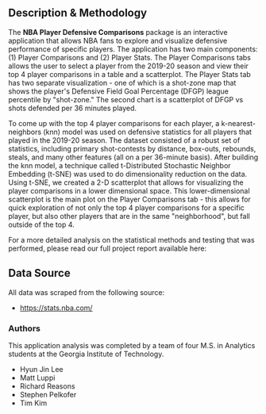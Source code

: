 ## Description & Methodology

The **NBA Player Defensive Comparisons** package is an interactive application that allows NBA fans to explore and visualize defensive performance of specific players. The application has two main components: (1) Player Comparisons and (2) Player Stats. The Player Comparisons tabs allows the user to select a player from the 2019-20 season and view their top 4 player comparisons in a table and a scatterplot. The Player Stats tab has two separate visualization - one of which is a shot-zone map that shows the player's Defensive Field Goal Percentage (DFGP) league percentile by "shot-zone." The second chart is a scatterplot of DFGP vs shots defended per 36 minutes played.

To come up with the top 4 player comparisons for each player, a k-nearest-neighbors (knn) model was used on defensive statistics for all players that played in the 2019-20 season. The dataset consisted of a robust set of statistics, including primary shot-contests by distance, box-outs, rebounds, steals, and many other features (all on a per 36-minute basis). After building the knn model, a technique called t-Distributed Stochastic Neighbor Embedding (t-SNE) was used to do dimensionality reduction on the data. Using t-SNE, we created a 2-D scatterplot that allows for visualizing the player comparisons in a lower dimensional space. This lower-dimensional scatterplot is the main plot on the Player Comparisons tab - this allows for quick exploration of not only the top 4 player comparisons for a specific player, but also other players that are in the same "neighborhood", but fall outside of the top 4.

For a more detailed analysis on the statistical methods and testing that was performed, please read our full project report available here: <Report Link>

## Data Source

All data was scraped from the following source:

- https://stats.nba.com/

### Authors

This application analysis was completed by a team of four M.S. in Analytics students at the Georgia Institute of Technology.

- Hyun Jin Lee
- Matt Luppi
- Richard Reasons
- Stephen Pelkofer
- Tim Kim
